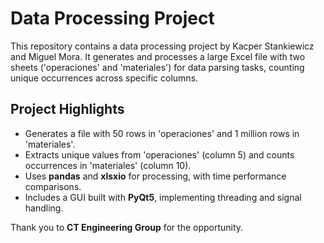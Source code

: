 # Data Processing Project

This repository contains a data processing project by Kacper Stankiewicz and Miguel Mora. It generates and processes a large Excel file with two sheets ('operaciones' and 'materiales') for data parsing tasks, counting unique occurrences across specific columns.

## Project Highlights

- Generates a file with 50 rows in 'operaciones' and 1 million rows in 'materiales'.
- Extracts unique values from 'operaciones' (column 5) and counts occurrences in 'materiales' (column 10).
- Uses **pandas** and **xlsxio** for processing, with time performance comparisons.
- Includes a GUI built with **PyQt5**, implementing threading and signal handling.

Thank you to **CT Engineering Group** for the opportunity.
